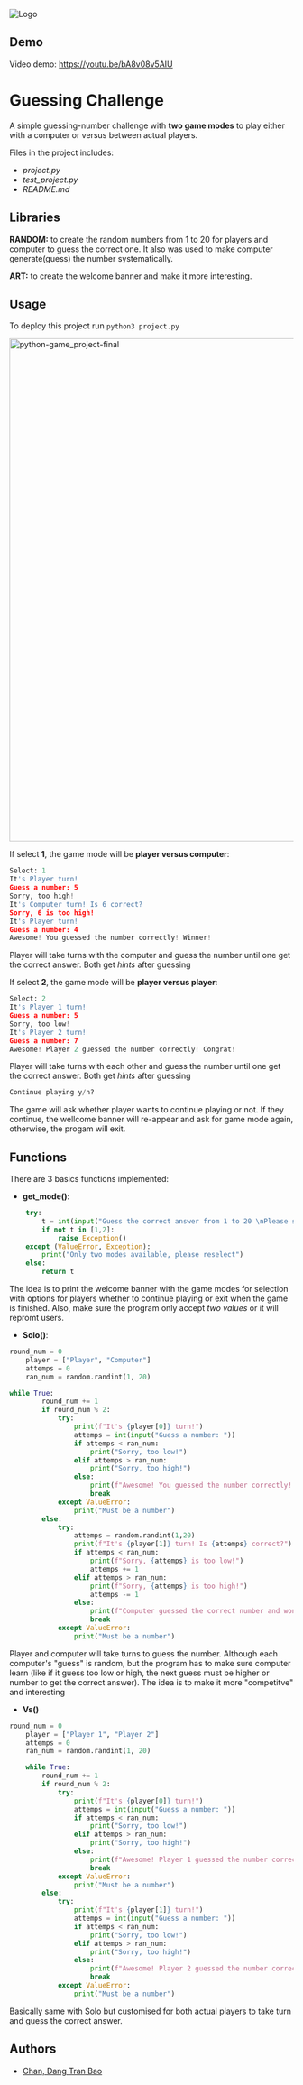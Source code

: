 
![Logo](https://cdn.firstcry.com/education/2023/02/10130836/Cardinal-Numbers-For-Children-To-Improve-Their-Math-Skills.jpg)


## Demo

Video demo: https://youtu.be/bA8v08v5AIU

# Guessing Challenge

A simple guessing-number challenge with **two game modes** to play either with a computer or versus between actual players.

Files in the project includes:

   - _project.py_
   - _test_project.py_
   - _README.md_
## Libraries

**RANDOM:** to create the random numbers from 1 to 20 for players and computer to guess the correct one. It also was used to make computer generate(guess) the number systematically.

**ART:** to create the welcome banner and make it more interesting.
## Usage

To deploy this project run `python3 project.py`

<img width="892" alt="python-game_project-final" src="https://github.com/chandang206/Guessing-Challenge/assets/110524377/1f598e66-526d-4efc-891d-17eb8b043486">

If select **1**, the game mode will be **player versus computer**:
```python
Select: 1
It's Player turn!
Guess a number: 5
Sorry, too high!
It's Computer turn! Is 6 correct?
Sorry, 6 is too high!
It's Player turn!
Guess a number: 4
Awesome! You guessed the number correctly! Winner!
```
Player will take turns with the computer and guess the number until one get the correct answer. Both get _hints_ after guessing

If select **2**, the game mode will be **player versus player**:
```python
Select: 2
It's Player 1 turn!
Guess a number: 5
Sorry, too low!
It's Player 2 turn!
Guess a number: 7
Awesome! Player 2 guessed the number correctly! Congrat!

```
Player will take turns with each other and guess the number until one get the correct answer. Both get _hints_ after guessing

```python
Continue playing y/n?
```
The game will ask whether player wants to continue playing or not. If they continue, the wellcome banner will re-appear and ask for game mode again, otherwise, the progam will exit.






## Functions
There are 3 basics functions implemented:

- **get_mode()**:
```python
    try:
        t = int(input("Guess the correct answer from 1 to 20 \nPlease select your mode\n 1-for Solo\n 2-for Versus\nSelect: "))
        if not t in [1,2]:
            raise Exception()
    except (ValueError, Exception):
        print("Only two modes available, please reselect")
    else:
        return t
```
The idea is to print the welcome banner with the game modes for selection with options for players whether to continue playing or exit when the game is finished. Also, make sure the program only accept *two values* or it will repromt users.

- **Solo()**:
```python
round_num = 0
    player = ["Player", "Computer"]
    attemps = 0
    ran_num = random.randint(1, 20)

while True:
        round_num += 1
        if round_num % 2:
            try:
                print(f"It's {player[0]} turn!")
                attemps = int(input("Guess a number: "))
                if attemps < ran_num:
                    print("Sorry, too low!")
                elif attemps > ran_num:
                    print("Sorry, too high!")
                else:
                    print(f"Awesome! You guessed the number correctly! Winner!")
                    break
            except ValueError:
                print("Must be a number")
        else:
            try:
                attemps = random.randint(1,20)
                print(f"It's {player[1]} turn! Is {attemps} correct?")
                if attemps < ran_num:
                    print(f"Sorry, {attemps} is too low!")
                    attemps += 1
                elif attemps > ran_num:
                    print(f"Sorry, {attemps} is too high!")
                    attemps -= 1
                else:
                    print(f"Computer guessed the correct number and won this round! Goodluck next time")
                    break
            except ValueError:
                print("Must be a number")
```
Player and computer will take turns to guess the number. Although each computer's "guess" is random, but the program has to make sure computer learn (like if it guess too low or high, the next guess must be higher or number to get the correct answer). The idea is to make it more "competitve" and interesting

- **Vs()**
```python
round_num = 0
    player = ["Player 1", "Player 2"]
    attemps = 0
    ran_num = random.randint(1, 20)

    while True:
        round_num += 1
        if round_num % 2:
            try:
                print(f"It's {player[0]} turn!")
                attemps = int(input("Guess a number: "))
                if attemps < ran_num:
                    print("Sorry, too low!")
                elif attemps > ran_num:
                    print("Sorry, too high!")
                else:
                    print(f"Awesome! Player 1 guessed the number correctly! Congrat!")
                    break
            except ValueError:
                print("Must be a number")
        else:
            try:
                print(f"It's {player[1]} turn!")
                attemps = int(input("Guess a number: "))
                if attemps < ran_num:
                    print("Sorry, too low!")
                elif attemps > ran_num:
                    print("Sorry, too high!")
                else:
                    print(f"Awesome! Player 2 guessed the number correctly! Congrat!")
                    break
            except ValueError:
                print("Must be a number")
```
Basically same with Solo but customised for both actual players to take turn and guess the correct answer.
## Authors

- [Chan, Dang Tran Bao](https://chandang206.github.io/Portfolio/)
